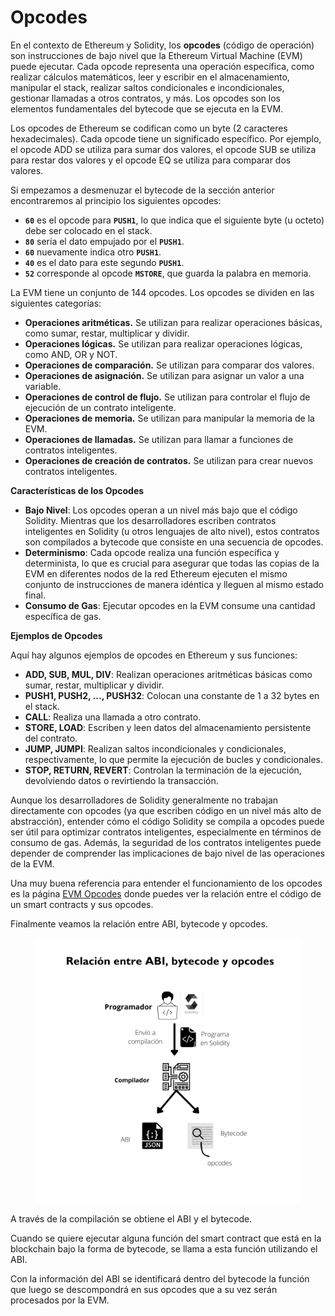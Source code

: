 # Opcodes

En el contexto de Ethereum y Solidity, los **opcodes** (código de operación) son instrucciones de bajo nivel que la Ethereum Virtual Machine (EVM) puede ejecutar. Cada opcode representa una operación específica, como realizar cálculos matemáticos, leer y escribir en el almacenamiento, manipular el stack, realizar saltos condicionales e incondicionales, gestionar llamadas a otros contratos, y más. Los opcodes son los elementos fundamentales del bytecode que se ejecuta en la EVM.

Los opcodes de Ethereum se codifican como un byte (2 caracteres hexadecimales). Cada opcode tiene un significado específico. Por ejemplo, el opcode ADD se utiliza para sumar dos valores, el opcode SUB se utiliza para restar dos valores y el opcode EQ se utiliza para comparar dos valores.

Si empezamos a desmenuzar el bytecode de la sección anterior encontraremos al principio los siguientes opcodes:

* **`60`** es el opcode para **`PUSH1`**, lo que indica que el siguiente byte (u octeto) debe ser colocado en el stack.
* **`80`** sería el dato empujado por el **`PUSH1`**.
* **`60`** nuevamente indica otro **`PUSH1`**.
* **`40`** es el dato para este segundo **`PUSH1`**.
* **`52`** corresponde al opcode **`MSTORE`**, que guarda la palabra en memoria.

La EVM tiene un conjunto de 144 opcodes. Los opcodes se dividen en las siguientes categorías:

* **Operaciones aritméticas.** Se utilizan para realizar operaciones básicas, como sumar, restar, multiplicar y dividir.
* **Operaciones lógicas.** Se utilizan para realizar operaciones lógicas, como AND, OR y NOT.
* **Operaciones de comparación.** Se utilizan para comparar dos valores.
* **Operaciones de asignación.** Se utilizan para asignar un valor a una variable.
* **Operaciones de control de flujo.** Se utilizan para controlar el flujo de ejecución de un contrato inteligente.
* **Operaciones de memoria.** Se utilizan para manipular la memoria de la EVM.
* **Operaciones de llamadas.** Se utilizan para llamar a funciones de contratos inteligentes.
* **Operaciones de creación de contratos.** Se utilizan para crear nuevos contratos inteligentes.

**Características de los Opcodes**

* **Bajo Nivel**: Los opcodes operan a un nivel más bajo que el código Solidity. Mientras que los desarrolladores escriben contratos inteligentes en Solidity (u otros lenguajes de alto nivel), estos contratos son compilados a bytecode que consiste en una secuencia de opcodes.
* **Determinismo**: Cada opcode realiza una función específica y determinista, lo que es crucial para asegurar que todas las copias de la EVM en diferentes nodos de la red Ethereum ejecuten el mismo conjunto de instrucciones de manera idéntica y lleguen al mismo estado final.
* **Consumo de Gas**: Ejecutar opcodes en la EVM consume una cantidad específica de gas.

**Ejemplos de Opcodes**

Aquí hay algunos ejemplos de opcodes en Ethereum y sus funciones:

* **ADD, SUB, MUL, DIV**: Realizan operaciones aritméticas básicas como sumar, restar, multiplicar y dividir.
* **PUSH1, PUSH2, ..., PUSH32**: Colocan una constante de 1 a 32 bytes en el stack.
* **CALL**: Realiza una llamada a otro contrato.
* **STORE, LOAD**: Escriben y leen datos del almacenamiento persistente del contrato.
* **JUMP, JUMPI**: Realizan saltos incondicionales y condicionales, respectivamente, lo que permite la ejecución de bucles y condicionales.
* **STOP, RETURN, REVERT**: Controlan la terminación de la ejecución, devolviendo datos o revirtiendo la transacción.

Aunque los desarrolladores de Solidity generalmente no trabajan directamente con opcodes (ya que escriben código en un nivel más alto de abstracción), entender cómo el código Solidity se compila a opcodes puede ser útil para optimizar contratos inteligentes, especialmente en términos de consumo de gas. Además, la seguridad de los contratos inteligentes puede depender de comprender las implicaciones de bajo nivel de las operaciones de la EVM.

Una muy buena referencia para entender el funcionamiento de los opcodes es la página [EVM Opcodes](https://www.evm.codes/) donde puedes ver la relación entre el código de un smart contracts y sus opcodes.

Finalmente veamos la relación entre ABI, bytecode y opcodes.

<figure><img src="../../../.gitbook/assets/Bytecode ABI y opcodes (1).png" alt=""><figcaption></figcaption></figure>

A través de la compilación se obtiene el ABI y el bytecode.

Cuando se quiere ejecutar alguna función del smart contract que está en la blockchain bajo la forma de bytecode, se llama a esta función utilizando el ABI.

Con la información del ABI se identificará dentro del bytecode la función que luego se descompondrá en sus opcodes que a su vez serán procesados por la EVM.
